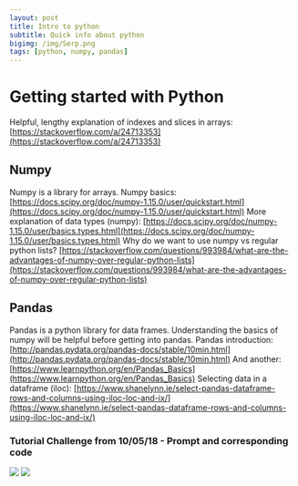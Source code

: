```yaml
---
layout: post
title: Intro to python
subtitle: Quick info about python
bigimg: /img/Serp.png
tags: [python, numpy, pandas]
---
```


# Getting started with Python

Helpful, lengthy explanation of indexes and slices in arrays: [https://stackoverflow.com/a/24713353](https://stackoverflow.com/a/24713353)

## Numpy

Numpy is a library for arrays. Numpy basics: [https://docs.scipy.org/doc/numpy-1.15.0/user/quickstart.html](https://docs.scipy.org/doc/numpy-1.15.0/user/quickstart.html) More explanation of data types (numpy): [https://docs.scipy.org/doc/numpy-1.15.0/user/basics.types.html](https://docs.scipy.org/doc/numpy-1.15.0/user/basics.types.html) Why do we want to use numpy vs regular python lists? [https://stackoverflow.com/questions/993984/what-are-the-advantages-of-numpy-over-regular-python-lists](https://stackoverflow.com/questions/993984/what-are-the-advantages-of-numpy-over-regular-python-lists)

## Pandas

Pandas is a python library for data frames. Understanding the basics of numpy will be helpful before getting into pandas. Pandas introduction: [http://pandas.pydata.org/pandas-docs/stable/10min.html](http://pandas.pydata.org/pandas-docs/stable/10min.html) And another: [https://www.learnpython.org/en/Pandas_Basics](https://www.learnpython.org/en/Pandas_Basics) Selecting data in a dataframe (iloc): [https://www.shanelynn.ie/select-pandas-dataframe-rows-and-columns-using-iloc-loc-and-ix/](https://www.shanelynn.ie/select-pandas-dataframe-rows-and-columns-using-iloc-loc-and-ix/)

### Tutorial Challenge from 10/05/18 - Prompt and corresponding code

![](http://sites.nd.edu/crivaldi/files/2018/10/Python-Challenge.jpg) ![](http://sites.nd.edu/crivaldi/files/2018/10/Python_challenge.jpg)
